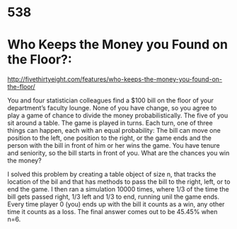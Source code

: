 # 538

# Who Keeps the Money you Found on the Floor?:
http://fivethirtyeight.com/features/who-keeps-the-money-you-found-on-the-floor/


You and four statistician colleagues find a $100 bill on the floor of your department’s faculty lounge. None of you have change, so you agree to play a game of chance to divide the money probabilistically. The five of you sit around a table. The game is played in turns. Each turn, one of three things can happen, each with an equal probability: The bill can move one position to the left, one position to the right, or the game ends and the person with the bill in front of him or her wins the game. You have tenure and seniority, so the bill starts in front of you. What are the chances you win the money?


I solved this problem by creating a table object of size n, that tracks the location of the bil and that has methods to pass the bill to the right, left, or to end the game. I then ran a simulation 10000 times, where 1/3 of the time the bill gets passed right, 1/3 left and 1/3 to end, running unil the game ends. Every time player 0 (you) ends up with the bill it counts as a win, any other time it counts as a loss. The final answer comes out to be 45.45% when n=6.
